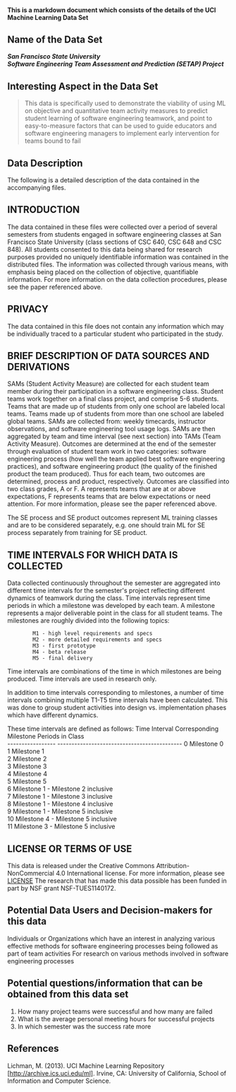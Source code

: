 #### This is a markdown document which consists of the details of the UCI Machine Learning Data Set

## Name of the Data Set
**_San Francisco State University  
   Software Engineering Team Assessment and Prediction (SETAP) Project_**

## Interesting Aspect in the Data Set
> This data is specifically used to demonstrate the viability of using ML on objective and quantitative team activity measures to predict student learning of software engineering 
teamwork, and point to easy-to-measure factors that can be used to guide educators and software engineering managers to implement early intervention for teams bound to fail

## Data Description
  The following is a detailed description of the data contained in the
  accompanying files.

  INTRODUCTION
  ------------

  The data contained in these files were collected over a period of
  several semesters from students engaged in software engineering
  classes at San Francisco State University (class sections of CSC
  640, CSC 648 and CSC 848).  All students consented to this data
  being shared for research purposes provided no uniquely identifiable
  information was contained in the distributed files.  The information
  was collected through various means, with emphasis being placed on
  the collection of objective, quantifiable information.  For more
  information on the data collection procedures, please see the paper
  referenced above.


  PRIVACY
  -------
  The data contained in this file does not contain any information
  which may be individually traced to a particular student who
  participated in the study.


  BRIEF DESCRIPTION OF DATA SOURCES AND DERIVATIONS
  -------------------------------------------------
  SAMs (Student Activity Measure) are collected for each student team
  member during their participation in a software engineering class.
  Student teams work together on a final class project, and comprise
  5-6 students.  Teams that are made up of students from only one
  school are labeled local teams.  Teams made up of students from more
  than one school are labeled global teams.  SAMs are collected from:
  weekly timecards, instructor observations, and software engineering
  tool usage logs.  SAMs are then aggregated by team and time interval
  (see next section) into TAMs (Team Activity Measure).  Outcomes are
  determined at the end of the semester through evaluation of student
  team work in two categories:  software engineering process (how well
  the team applied best software engineering practices), and software
  engineering product (the quality of the finished product the team
  produced).  Thus for each team, two outcomes are determined, process
  and product, respectively.  Outcomes are classified into two class
  grades, A or F.  A represents teams that are at or above
  expectations, F represents teams that are below expectations or need
  attention.  For more information, please see the paper referenced
  above.

  The SE process and SE product outcomes represent ML training classes
  and are to be considered separately, e.g. one should train ML for SE
  process separately from training for SE product.

  TIME INTERVALS FOR WHICH DATA IS COLLECTED
  ------------------------------------------
  Data collected continuously throughout the semester are aggregated
  into different time intervals for the semester's project reflecting
  different dynamics of teamwork during the class.  Time intervals
  represent time periods in which a milestone was developed by each
  team.  A milestone represents a major deliverable point in the class
  for all student teams.  The milestones are roughly divided into the
  following topics:

            M1 - high level requirements and specs
            M2 - more detailed requirements and specs
            M3 - first prototype
            M4 - beta release
            M5 - final delivery

  Time intervals are combinations of the time in which milestones are
  being produced.  Time intervals are used in research only.

  In addition to time intervals corresponding to milestones, a number
  of time intervals combining multiple T1-T5 time intervals have been
  calculated.  This was done to group student activities into design
  vs. implementation phases which have different dynamics.

  These time intervals are defined as follows:
           Time Interval       Corresponding Milestone Periods in Class  
           -----------------    --------------------------------------------
            0                    Milestone 0  
            1                    Milestone 1  
            2                    Milestone 2  
            3                    Milestone 3  
            4                    Milestone 4  
            5                    Milestone 5  
            6                    Milestone 1 - Milestone 2 inclusive  
            7                    Milestone 1 - Milestone 3 inclusive  
            8                    Milestone 1 - Milestone 4 inclusive  
            9                    Milestone 1 - Milestone 5 inclusive  
            10                   Milestone 4 - Milestone 5 inclusive  
            11                   Milestone 3 - Milestone 5 inclusive    


## LICENSE OR TERMS OF USE
This data is released under the Creative Commons Attribution-NonCommercial 4.0 International license.  For more information, please see [LICENSE](http://creativecommons.org/licenses/by-nc/4.0/legalcode)
The research that has made this data possible has been funded in part by NSF grant NSF-TUES1140172.

## Potential Data Users and Decision-makers for this data
Individuals or Organizations which have an interest in analyzing various effective methods for software engineering processes being followed as part of team activities
For research on various methods involved in software engineering processes

## Potential questions/information that can be obtained from this data set
1. How many project teams were successful and how many are failed
2. What is the average personal meeting hours for successful projects
3. In which semester was the success rate more

## References
Lichman, M. (2013). UCI Machine Learning Repository [http://archive.ics.uci.edu/ml]. Irvine, CA: University of California, School of Information and Computer Science.


